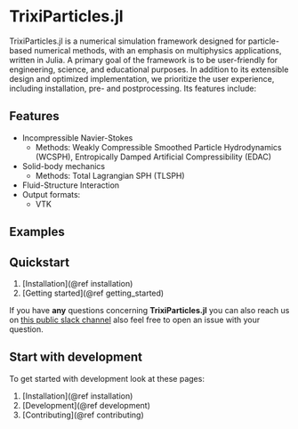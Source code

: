 # TrixiParticles.jl

TrixiParticles.jl is a numerical simulation framework designed for particle-based numerical methods, with an emphasis on multiphysics applications, written in Julia. A primary goal of the framework is to be user-friendly for engineering, science, and educational purposes. In addition to its extensible design and optimized implementation, we prioritize the user experience, including installation, pre- and postprocessing. Its features include:

## Features
- Incompressible Navier-Stokes
  - Methods: Weakly Compressible Smoothed Particle Hydrodynamics (WCSPH), Entropically Damped Artificial Compressibility (EDAC)
- Solid-body mechanics
  - Methods: Total Lagrangian SPH (TLSPH)
- Fluid-Structure Interaction
- Output formats:
  - VTK

## Examples


## Quickstart
1. [Installation](@ref installation)
2. [Getting started](@ref getting_started)

If you have **any** questions concerning **TrixiParticles.jl** you can also reach us on [this public slack channel](https://join.slack.com/t/trixi-framework/shared_invite/zt-sgkc6ppw-6OXJqZAD5SPjBYqLd8MU~g) also feel free to open an issue with your question.

## Start with development
To get started with development look at these pages:

1. [Installation](@ref installation)
2. [Development](@ref development)
3. [Contributing](@ref contributing)
